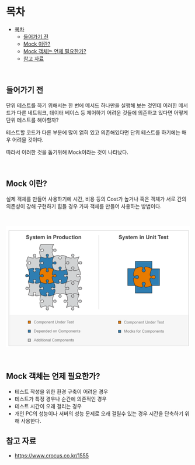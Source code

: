 # 목차
- [목차](#목차)
  - [들어가기 전](#들어가기-전)
  - [Mock 이란?](#mock-이란)
  - [Mock 객체는 언제 필요한가?](#mock-객체는-언제-필요한가)
  - [참고 자료](#참고-자료)

<br>

## 들어가기 전
단위 테스트를 하기 위해서는 한 번에 메서드 하나만을 실행해 보는 것인데 이러한 메서드가 다른 네트워크, 데이터 베이스 등 제어하기 어려운 것들에 의존하고 있다면 어떻게 단위 테스트를 해야할까?

테스트할 코드가 다른 부분에 많이 얽혀 있고 의존해있다면 단위 테스트를 하기에는 매우 어려울 것이다.

따라서 이러한 것을 돕기위해 Mock이라는 것이 나타났다.

<br>

## Mock 이란?

실제 객체를 만들어 사용하기에 시간, 비용 등의 Cost가 높거나 혹은 객체가 서로 간의 의존성이 강해 구현하기 힘들 경우 가짜 객체를 만들어 사용하는 방법이다.

<br>

![](images/2021-04-24-19-14-57.png)

<br>

## Mock 객체는 언제 필요한가?
- 테스트 작성을 위한 환경 구축이 어려운 경우
- 테스트가 특정 경우나 순간에 의존적인 경우
- 테스트 시간이 오래 걸리는 경우
- 개인 PC의 성능이나 서버의 성능 문제로 오래 걸릴수 있는 경우 시간을 단축하기 위해 사용한다.


## 참고 자료
- https://www.crocus.co.kr/1555